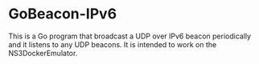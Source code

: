 # GoBeacon-IPv6
This is a Go program that broadcast a UDP over IPv6 beacon periodically and it listens to any UDP beacons. It is intended to work on the NS3DockerEmulator.
